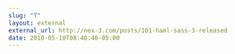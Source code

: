 ```yaml
---
slug: "T"
layout: external
external_url: http://nex-3.com/posts/101-haml-sass-3-released
date: 2010-05-10T08:40:46-05:00
---
```

